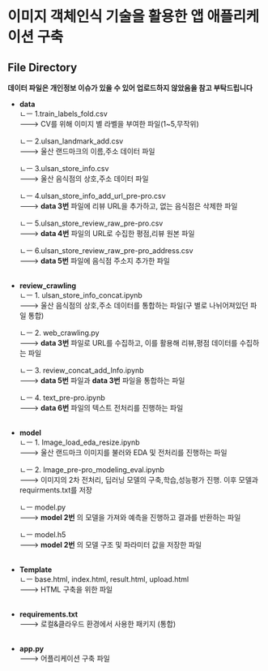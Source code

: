 # 이미지 객체인식 기술을 활용한 앱 애플리케이션 구축

## File Directory

**데이터 파일은 개인정보 이슈가 있을 수 있어 업로드하지 않았음을 참고 부탁드립니다** 

- **data** <br> 
    ㄴㅡ 1.train_labels_fold.csv <br>
    ---> CV를 위해 이미지 별 라벨을 부여한 파일(1~5,무작위) <br>
    
    ㄴㅡ 2.ulsan_landmark_add.csv <br>
    ---> 울산 랜드마크의 이름,주소 데이터 파일 <br>
    
    ㄴㅡ 3.ulsan_store_info.csv <br>
    ---> 울산 음식점의 상호,주소 데이터 파일 <br>
    
    ㄴㅡ 4.ulsan_store_info_add_url_pre-pro.csv <br>
    ---> **data 3번** 파일에 리뷰 URL을 추가하고, 없는 음식점은 삭제한 파일 <br>
    
    ㄴㅡ 5.ulsan_store_review_raw_pre-pro.csv <br>
    ---> **data 4번** 파일의 URL로 수집한 평점,리뷰 원본 파일 <br>
    
    ㄴㅡ 6.ulsan_store_review_raw_pre-pro_address.csv <br>
    ---> **data 5번** 파일에 음식점 주소지 추가한 파일 <br><br>

- **review_crawling** <br>
    ㄴㅡ 1. ulsan_store_info_concat.ipynb <br>
    ---> 울산 음식점의 상호,주소 데이터를 통합하는 파일(구 별로 나뉘어져있던 파일 통합) <br>
    
    ㄴㅡ 2. web_crawling.py <br>
    ---> **data 3번** 파일로 URL를 수집하고, 이를 활용해 리뷰,평점 데이터를 수집하는 파일 <br>
    
    ㄴㅡ 3. review_concat_add_Info.ipynb <br>
    ---> **data 5번** 파일과 **data 3번** 파일을 통합하는 파일 <br>
    
    ㄴㅡ 4. text_pre-pro.ipynb <br>
    ---> **data 6번** 파일의 텍스트 전처리를 진행하는 파일 <br><br>
    
- **model** <br>
    ㄴㅡ 1. Image_load_eda_resize.ipynb <br>
    ---> 울산 랜드마크 이미지를 불러와 EDA 및 전처리를 진행하는 파일 <br>
    
    ㄴㅡ 2. Image_pre-pro_modeling_eval.ipynb <br>
    ---> 이미지의 2차 전처리, 딥러닝 모델의 구축,학습,성능평가 진행. 이후 모델과 requirments.txt를 저장 <br>
    
    ㄴㅡ model.py <br>
    ---> **model 2번** 의 모델을 가져와 예측을 진행하고 결과를 반환하는 파일 <br>
    
    ㄴㅡ model.h5 <br>
    ---> **model 2번** 의 모델 구조 및 파라미터 값을 저장한 파일 <br><br>
    
- **Template** <br>
    ㄴㅡ base.html, index.html, result.html, upload.html <br>
    ---> HTML 구축을 위한 파일 <br><br>

- **requirements.txt** <br>
    ---> 로컬&클라우드 환경에서 사용한 패키지 (통합) <br><br>

- **app.py** <br>
    ---> 어플리케이션 구축 파일 <br>
